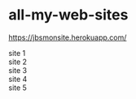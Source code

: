 # all-my-web-sites

https://jbsmonsite.herokuapp.com/

site 1
<br>
site 2
<br>
site 3
<br>
site 4
<br>
site 5
<br>
